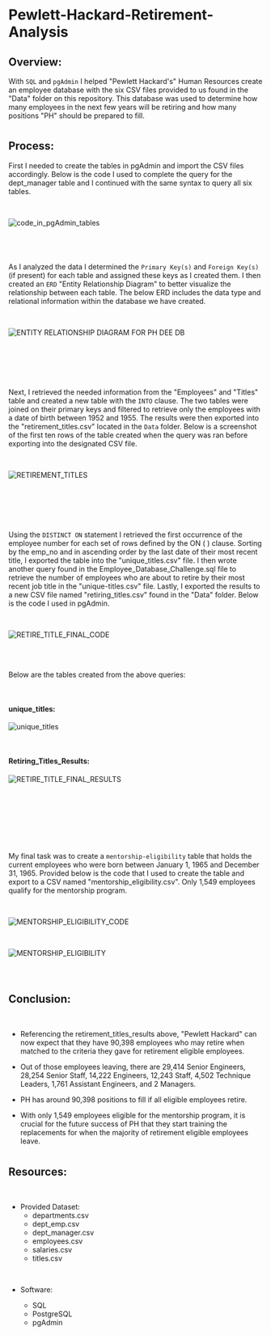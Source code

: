 # Pewlett-Hackard-Retirement-Analysis

## Overview: 

With `SQL` and `pgAdmin` I helped "Pewlett Hackard's" Human Resources create an employee database with the six CSV files provided to us found in the "Data" folder on this repository. This database was used to determine how many employees in the next few years will be retiring and how many positions "PH" should be prepared to fill.

#

## Process:

First I needed to create the tables in pgAdmin and import the CSV files accordingly. Below is the code I used to complete the query for the dept_manager table and I continued with the same syntax to query all six tables.

<br />

 ![code_in_pgAdmin_tables](Images/PH_EE_DB_CODE.png)  

<br />

 #     

As I analyzed the data I determined the `Primary Key(s)` and `Foreign Key(s)`(if present) for each table and assigned these keys as I created them. I then created an `ERD` "Entity Relationship Diagram" to better visualize the relationship between each table. The below ERD includes the data type and relational information within the database we have created.

<br />

![ENTITY RELATIONSHIP DIAGRAM FOR PH DEE DB](Images/ERD_PH_Employee_DB.png)

<br />

 #

<br />


Next, I retrieved the needed information from the "Employees" and "Titles" table and created a new table with the `INTO` clause. The two tables were joined on their primary keys and filtered to retrieve only the employees with a date of birth between 1952 and 1955. The results were then exported into the "retirement_titles.csv" located in the `Data` folder. Below is a screenshot of the first ten rows of the table created when the query was ran before exporting into the designated CSV file.

<br />

![RETIREMENT_TITLES](Images/retirement_titles_png.png)

<br />

#

<br />


Using the `DISTINCT ON` statement I retrieved the first occurrence of the employee number for each set of rows defined by the ON ( ) clause. Sorting by the emp_no and in ascending order by the last date of their most recent title, I exported the table into the "unique_titles.csv" file. I then wrote another query found in the Employee_Database_Challenge.sql file to retrieve the number of employees who are about to retire by their most recent job title in the "unique-titles.csv" file. Lastly, I exported the results to a new CSV file named "retiring_titles.csv" found in the "Data" folder. Below is the code I used in pgAdmin.

<br />




![RETIRE_TITLE_FINAL_CODE](Images/retiring_titles_final_code.png)

<br />
<br />

Below are the tables created from the above queries:

<br />

#### unique_titles:

![unique_titles](Images/unique-titles_png.png)

<br />

#### Retiring_Titles_Results:

![RETIRE_TITLE_FINAL_RESULTS](Images/retiring_titles_results.png)

<br />
<br />

#

<br />
<br />

My final task was to create a `mentorship-eligibility` table that holds the current employees who were born between January 1, 1965 and December 31, 1965. Provided below is the code that I used to create the table and export to a CSV named "mentorship_eligibility.csv". Only 1,549 employees qualify for the mentorship program.

<br />

![MENTORSHIP_ELIGIBILITY_CODE](Images/mentorship_eligibility_code.png)

<br />

![MENTORSHIP_ELIGIBILITY](Images/mentorship_eligibile_png.png)

<br />

#

## Conclusion:

<br />

- Referencing the retirement_titles_results above, "Pewlett Hackard" can now expect that they have 90,398 employees who may retire when matched to the criteria they gave for retirement eligible employees. 

- Out of those employees leaving, there are 29,414 Senior Engineers, 28,254 Senior Staff, 14,222 Engineers, 12,243 Staff, 4,502 Technique Leaders, 1,761 Assistant Engineers, and 2 Managers.

- PH has around 90,398 positions to fill if all eligible employees retire.

- With only 1,549 employees eligible for the mentorship program, it is crucial for the future success of PH that they start training the replacements for when the majority of retirement eligible employees leave.





#

## Resources:

<br />

- Provided Dataset:
    - departments.csv
    - dept_emp.csv
    - dept_manager.csv
    - employees.csv
    - salaries.csv
    - titles.csv

<br />

- Software:
    - SQL
    - PostgreSQL
    - pgAdmin

    <br />
<br />
    











